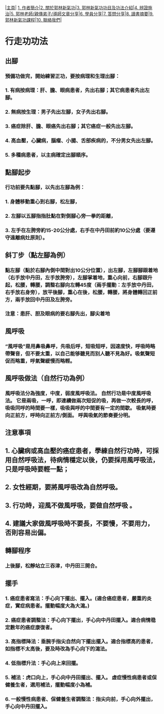 |[主頁](/README.md)| [1. 作者簡介](/a10.md)|[2. 關於郭林新氣功](/a1.md)|[3. 郭林新氣功功目及功法介紹](/a2.md)|[4. 辨證施治](/a3.md)|[5. 郭林老師/親傳弟子/導師文章分享](/a5.md)|[6. 學員分享](/a6.md)|[7. 答問分享](/a7.md)|[8. 讀書摘要](/a4.md)|[9. 郭林新氣功課程](/郭林新氣功課程.md)|[10. 聯絡我們](/a9.md)|

# 行走功功法

## 出腳

### 預備功做完，開始練習正功，要按病理和生理出腳：
### 1. 有病按病理：肝、膽、眼病患者，先出右腳；其它病患者先出左腳。
### 2. 無病按生理：男子先出左腳，女子先出右腳。
### 3. 癌症除肝、膽、眼癌先出右腳；其它癌症一般先出左腳。
### 4. 高血壓，心臟病，腦瘤、小腸、舌部疾病的，不分男女先出左腳。
### 5. 多種病患者，以主病確定出腳順序。

## 點腳起步

### 行功前要先點腳，以先出左腳為例：
### 1. 身體移動重心到右腳，松左腳，
### 2. 左腳以五腳指指肚點在對側腳心旁一拳的距離，
### 3. 左手在左胯旁約15-20公分處，右手在中丹田前約10公分處（要遵守遠離病灶原則）。

## 斜丁步（點左腳為例）

### 點左腳（點於右腳內側中間對出10公分位置），出左腳，左腳腳跟着地（右手放中丹田，左手放胯旁），左腳掌着地，重心向前，右腳跟升起，松腰，轉腰，調整右腳向左轉45度（兩手擺動：左手放中丹田，右手放右身旁），放平後腳，重心在後，松腰，轉腰，將身體轉回正前方，兩手放回中丹田及左胯旁。
### 注意：患肝、胆及眼病的要右腳先出，腳尖着地

## 風呼吸

### “風呼吸”是用鼻吸鼻呼，先吸后呼，短吸短呼，因速度快，呼吸時略帶聲音，但不要太重，以自己能够聽見而别人聽不見為好。吸氣聲短促而略重，呼氣聲緩慢而略輕。

## 風呼吸做法（自然行功為例）

### 風呼吸法分為強度，中度，弱度風呼吸法。 自然行功是中度風呼吸法。 它是兩吸，一呼，即連續做兩次短促的吸，再做一次較長的呼，吸吸同呼的時間要一樣，吸吸與呼的中間要有一定的間歇。 吸氣時要向正前方，呼時向正前方/側面。 呼與吸氣的節奏要分明。    

## 注意事項

## 1. 心臟病或高血壓的癌症患者，學練自然行功時，可採用自然呼吸法，待病情穩定以後，仍要採用風呼吸法，只是呼吸時要輕一點；
## 2. 女性經期，要將風呼吸改為自然呼吸。
## 3. 行功時，迎風不做風呼吸，要做自然呼吸 。
## 4. 建議大家做風呼吸時不要長，不要慢，不要用力，否則容易出偏。

## 轉腳程序

### 上後腳，松靜站立三吞津，中丹田三開合。

## 擺手
### 1. 癌症患者寫法：手心向下擺出、擺入。(適合癌症患者，嚴重的炎症，實症病患者。擺動幅度大為大瀉。)
### 2. 癌症患者調整法：手心向下擺出，手心向中丹田擺入。適合病情稳定數年的癌症康復者。
### 3. 高指標降法：垂腕手指尖自然向下擺出擺入。適合指標高的患者，如指標不太高後，要及時改為手心向下的瀉法。
### 4. 低指標升法：手心向上来回擺。
### 5. 補法：虎口向上，手心向中丹田擺出、擺入。 虚症慢性病患者或保健養生者，選用補法，擺動幅度小為補。
### 6. 一般慢性病患者、保健養生者調整法：指尖向前，手心向外擺出，手心向中丹田擺入。
